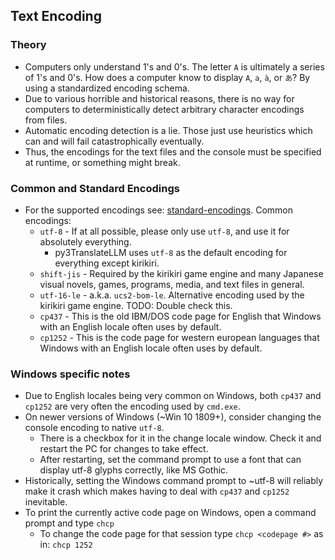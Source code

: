 ## Text Encoding

### Theory

- Computers only understand 1's and 0's. The letter `A` is ultimately a series of 1's and 0's. How does a computer know to display `A`, `a`, `à`, or `あ`? By using a standardized encoding schema.
- Due to various horrible and historical reasons, there is no way for computers to deterministically detect arbitrary character encodings from files.
- Automatic encoding detection is a lie. Those just use heuristics which can and will fail catastrophically eventually.
- Thus, the encodings for the text files and the console must be specified at runtime, or something might break.

### Common and Standard Encodings

- For the supported encodings see: [standard-encodings](//docs.python.org/3.7/library/codecs.html#standard-encodings).  Common encodings:
    - `utf-8` - If at all possible, please only use `utf-8`, and use it for absolutely everything.
        - py3TranslateLLM uses `utf-8` as the default encoding for everything except kirikiri.
    - `shift-jis` - Required by the kirikiri game engine and many Japanese visual novels, games, programs, media, and text files in general.
    - `utf-16-le` - a.k.a. `ucs2-bom-le`. Alternative encoding used by the kirikiri game engine. TODO: Double check this.
    - `cp437` - This is the old IBM/DOS code page for English that Windows with an English locale often uses by default. 
    - `cp1252` - This is the code page for western european languages that Windows with an English locale often uses by default.

### Windows specific notes

- Due to English locales being very common on Windows, both `cp437` and `cp1252` are very often the encoding used by `cmd.exe`.
- On newer versions of Windows (~Win 10 1809+), consider changing the console encoding to native `utf-8`.
    - There is a checkbox for it in the change locale window. Check it and restart the PC for changes to take effect.
    - After restarting, set the command prompt to use a font that can display utf-8 glyphs correctly, like MS Gothic.
- Historically, setting the Windows command prompt to ~utf-8 will reliably make it crash which makes having to deal with `cp437` and `cp1252` inevitable.
- To print the currently active code page on Windows, open a command prompt and type `chcp`
    - To change the code page for that session type `chcp <codepage #>` as in: `chcp 1252`
